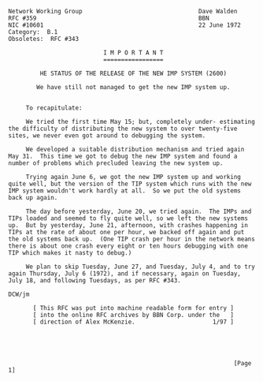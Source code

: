     Network Working Group                                 Dave Walden
    RFC #359                                              BBN
    NIC #10601                                            22 June 1972
    Category:  B.1
    Obsoletes:  RFC #343

                               I M P O R T A N T
                               =================

             HE STATUS OF THE RELEASE OF THE NEW IMP SYSTEM (2600)

            We have still not managed to get the new IMP system up.


         To recapitulate:

         We tried the first time May 15; but, completely under- estimating
    the difficulty of distributing the new system to over twenty-five
    sites, we never even got around to debugging the system.

         We developed a suitable distribution mechanism and tried again
    May 31.  This time we got to debug the new IMP system and found a
    number of problems which precluded leaving the new system up.

         Trying again June 6, we got the new IMP system up and working
    quite well, but the version of the TIP system which runs with the new
    IMP system wouldn't work hardly at all.  So we put the old systems
    back up again.

         The day before yesterday, June 20, we tried again.  The IMPs and
    TIPs loaded and seemed to fly quite well, so we left the new systems
    up.  But by yesterday, June 21, afternoon, with crashes happening in
    TIPs at the rate of about one per hour, we backed off again and put
    the old systems back up.  (One TIP crash per hour in the network means
    there is about one crash every eight or ten hours debugging with one
    TIP which makes it nasty to debug.)

         We plan to skip Tuesday, June 27, and Tuesday, July 4, and to try
    again Thursday, July 6 (1972), and if necessary, again on Tuesday,
    July 18, and following Tuesdays, as per RFC #343.

    DCW/jm

           [ This RFC was put into machine readable form for entry ]
           [ into the online RFC archives by BBN Corp. under the   ]
           [ direction of Alex McKenzie.                      1/97 ]





                                                                    [Page 1]
